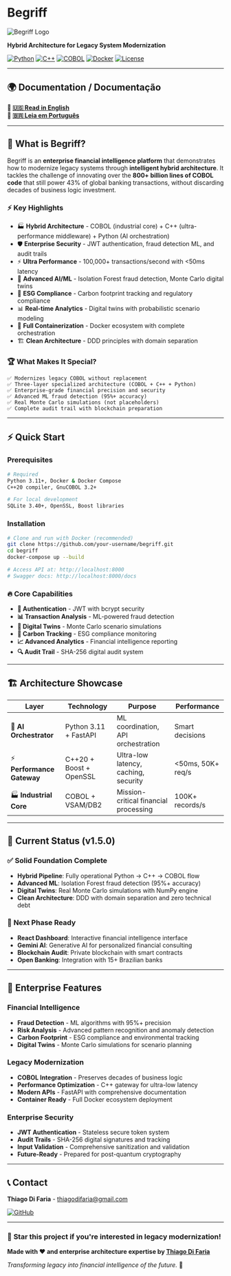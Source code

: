 # Begriff

![Begriff Logo](https://img.shields.io/badge/Begriff-Enterprise%20Financial%20Intelligence-2563eb?style=for-the-badge&logo=bank)

**Hybrid Architecture for Legacy System Modernization**

[![Python](https://img.shields.io/badge/Python-3.11+-3776ab?style=flat&logo=python&logoColor=white)](https://python.org)
[![C++](https://img.shields.io/badge/C++-20-00599C?style=flat&logo=cplusplus&logoColor=white)](https://isocpp.org)
[![COBOL](https://img.shields.io/badge/COBOL-GnuCOBOL-004B87?style=flat&logo=gnome&logoColor=white)](https://gnucobol.sourceforge.io)
[![Docker](https://img.shields.io/badge/Docker-Containerized-2496ed?style=flat&logo=docker&logoColor=white)](https://docker.com)
[![License](https://img.shields.io/badge/License-MIT-green.svg?style=flat)](LICENSE)

---

## 🌍 **Documentation / Documentação**

**📖 [🇺🇸 Read in English](README_EN.md)**  
**📖 [🇧🇷 Leia em Português](README_PT.md)**

---

## 🎯 What is Begriff?

Begriff is an **enterprise financial intelligence platform** that demonstrates how to modernize legacy systems through **intelligent hybrid architecture**. It tackles the challenge of innovating over the **800+ billion lines of COBOL code** that still power 43% of global banking transactions, without discarding decades of business logic investment.

### ⚡ Key Highlights

- 🏭 **Hybrid Architecture** - COBOL (industrial core) + C++ (ultra-performance middleware) + Python (AI orchestration)
- 🛡️ **Enterprise Security** - JWT authentication, fraud detection ML, and audit trails
- ⚡ **Ultra Performance** - 100,000+ transactions/second with <50ms latency
- 🧠 **Advanced AI/ML** - Isolation Forest fraud detection, Monte Carlo digital twins
- 🌱 **ESG Compliance** - Carbon footprint tracking and regulatory compliance
- 📊 **Real-time Analytics** - Digital twins with probabilistic scenario modeling
- 🐳 **Full Containerization** - Docker ecosystem with complete orchestration
- 🏗️ **Clean Architecture** - DDD principles with domain separation

### 🏆 What Makes It Special?

```
✅ Modernizes legacy COBOL without replacement
✅ Three-layer specialized architecture (COBOL + C++ + Python)
✅ Enterprise-grade financial precision and security
✅ Advanced ML fraud detection (95%+ accuracy)
✅ Real Monte Carlo simulations (not placeholders)
✅ Complete audit trail with blockchain preparation
```

---

## ⚡ Quick Start

### Prerequisites
```bash
# Required
Python 3.11+, Docker & Docker Compose
C++20 compiler, GnuCOBOL 3.2+

# For local development
SQLite 3.40+, OpenSSL, Boost libraries
```

### Installation
```bash
# Clone and run with Docker (recommended)
git clone https://github.com/your-username/begriff.git
cd begriff
docker-compose up --build

# Access API at: http://localhost:8000
# Swagger docs: http://localhost:8000/docs
```

### 🔥 Core Capabilities
- **🔐 Authentication** - JWT with bcrypt security
- **📊 Transaction Analysis** - ML-powered fraud detection
- **🎯 Digital Twins** - Monte Carlo scenario simulations
- **🌱 Carbon Tracking** - ESG compliance monitoring
- **📈 Advanced Analytics** - Financial intelligence reporting
- **🔍 Audit Trail** - SHA-256 digital audit system

---

## 🏗️ Architecture Showcase

| Layer | Technology | Purpose | Performance |
|-------|------------|---------|-------------|
| 🧠 **AI Orchestrator** | Python 3.11 + FastAPI | ML coordination, API orchestration | Smart decisions |
| ⚡ **Performance Gateway** | C++20 + Boost + OpenSSL | Ultra-low latency, caching, security | <50ms, 50K+ req/s |
| 🏭 **Industrial Core** | COBOL + VSAM/DB2 | Mission-critical financial processing | 100K+ records/s |

---

## 🚀 Current Status (v1.5.0)

### ✅ **Solid Foundation Complete**
- **Hybrid Pipeline**: Fully operational Python → C++ → COBOL flow
- **Advanced ML**: Isolation Forest fraud detection (95%+ accuracy)
- **Digital Twins**: Real Monte Carlo simulations with NumPy engine
- **Clean Architecture**: DDD with domain separation and zero technical debt

### 🔮 **Next Phase Ready**
- **React Dashboard**: Interactive financial intelligence interface
- **Gemini AI**: Generative AI for personalized financial consulting
- **Blockchain Audit**: Private blockchain with smart contracts
- **Open Banking**: Integration with 15+ Brazilian banks

---

## 💼 Enterprise Features

### Financial Intelligence
- **Fraud Detection** - ML algorithms with 95%+ precision
- **Risk Analysis** - Advanced pattern recognition and anomaly detection
- **Carbon Footprint** - ESG compliance and environmental tracking
- **Digital Twins** - Monte Carlo simulations for scenario planning

### Legacy Modernization
- **COBOL Integration** - Preserves decades of business logic
- **Performance Optimization** - C++ gateway for ultra-low latency
- **Modern APIs** - FastAPI with comprehensive documentation
- **Container Ready** - Full Docker ecosystem deployment

### Enterprise Security
- **JWT Authentication** - Stateless secure token system
- **Audit Trails** - SHA-256 digital signatures and tracking
- **Input Validation** - Comprehensive sanitization and validation
- **Future-Ready** - Prepared for post-quantum cryptography

---

## 📞 Contact

**Thiago Di Faria** - thiagodifaria@gmail.com

[![GitHub](https://img.shields.io/badge/GitHub-@thiagodifaria-black?style=flat&logo=github)](https://github.com/thiagodifaria)

---

### 🌟 **Star this project if you're interested in legacy modernization!**

**Made with ❤️ and enterprise architecture expertise by [Thiago Di Faria](https://github.com/thiagodifaria)**

*Transforming legacy into financial intelligence of the future.* 🚀